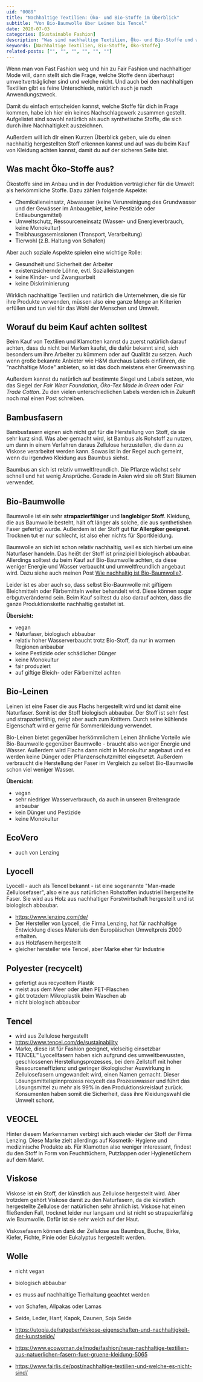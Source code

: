 ```yaml
---
uid: "0089"
title: "Nachhaltige Textilien: Öko- und Bio-Stoffe im Überblick"
subtitle: "Von Bio-Baumwolle über Leinen bis Tencel"
date: 2020-07-03
categories: [Sustainable Fashion]
description: "Was sind nachhaltige Textilien, Öko- und Bio-Stoffe und wie erkenne ich sie. Mit diesem kleinen Nachschlagewerk erkennst du sie."
keywords: [Nachhaltige Textilien, Bio-Stoffe, Öko-Stoffe]
related-posts: ["", "", "", "", "", ""]
---
```

Wenn man von Fast Fashion weg und hin zu Fair Fashion und nachhaltiger Mode will, dann stellt sich die Frage, welche Stoffe denn überhaupt umweltverträglicher sind und welche nicht. Und auch bei den nachhaltigen Textilien gibt es feine Unterschiede, natürlich auch je nach Anwendungszweck.

Damit du einfach entscheiden kannst, welche Stoffe für dich in Frage kommen, habe ich hier ein keines Nachschlagewerk zusammen gestellt. Aufgelistet sind sowohl natürlich als auch synthetische Stoffe, die sich durch ihre Nachhaltigkeit auszeichnen.

Außerdem will ich dir einen Kurzen Überblick geben, wie du einen nachhaltig hergestellten Stoff erkennen kannst und auf was du beim Kauf von Kleidung achten kannst, damit du auf der sicheren Seite bist.

## Was macht Öko-Stoffe aus?
Ökostoffe sind im Anbau und in der Produktion verträglicher für die Umwelt als herkömmliche Stoffe. Dazu zählen folgende Aspekte:
- Chemikalieneinsatz, Abwassser (keine Verunreinigung des Grundwasser und der Gewässer im Anbaugebiet, keine Pestizide oder Entlaubungsmittel)
- Umweltschutz, Ressourceneinsatz (Wasser- und Energieverbrauch, keine Monokultur)
- Treibhausgasemissionen (Transport, Verarbeitung)
- Tierwohl (z.B. Haltung von Schafen)

Aber auch soziale Aspekte spielen eine wichtige Rolle:
- Gesundheit und Sicherheit der Arbeiter
- existenzsichernde Löhne, evtl. Sozialleistungen
- keine Kinder- und Zwangsarbeit
- keine Diskriminierung

Wirklich nachhaltige Textilien und natürlich die Unternehmen, die sie für ihre Produkte verwenden, müssen also eine ganze Menge an Kriterien erfüllen und tun viel für das Wohl der Menschen und Umwelt.

## Worauf du beim Kauf achten solltest
Beim Kauf von Textilien und Klamotten kannst du zuerst natürlich darauf achten, dass du nicht bei Marken kaufst, die dafür bekannt sind, sich besonders um ihre Arbeiter zu kümmern oder auf Qualität zu setzen. Auch wenn große bekannte Anbieter wie H&M durchaus Labels einführen, die "nachhaltige Mode" anbieten, so ist das doch meistens eher Greenwashing.

Außerdem kannst du natürlich auf bestimmte Siegel und Labels setzen, wie das Siegel der _Fair Wear Foundation_, _Öko-Tex Made in Green_ oder _Fair Trade Cotton_. Zu den vielen unterschiedlichen Labels werden ich in Zukunft noch mal einen Post schreiben.

## Bambusfasern
Bambusfasern eignen sich nicht gut für die Herstellung von Stoff, da sie sehr kurz sind. Was aber gemacht wird, ist Bambus als Rohstoff zu nutzen, um dann in einem Verfahren daraus Zellulose herzustellen, die dann zu Viskose verarbeitet werden kann. Sowas ist in der Regel auch gemeint, wenn du irgendwo Kleidung aus Baumbus siehst.

Baumbus an sich ist relativ umweltfreundlich. Die Pflanze wächst sehr schnell und hat wenig Ansprüche. Gerade in Asien wird sie oft Statt Bäumen verwendet.

## Bio-Baumwolle
Baumwolle ist ein sehr **strapazierfähiger** und **langlebiger Stoff**. Kleidung, die aus Baumwolle besteht, hält oft länger als solche, die aus synthetishen Faser gefertigt wurde. Außerdem ist der Stoff gut **für Allergiker geeignet**. Trocknen tut er nur schlecht, ist also eher nichts für Sportkleidung.

Baumwolle an sich ist schon relativ nachhaltig, weil es sich hierbei um eine Naturfaser handeln. Das heißt der Stoff ist prinzipiell biologisch abbaubar. Allerdings solltest du beim Kauf auf Bio-Baumwolle achten, da diese weniger Energie und Wasser verbaucht und umweltfreundlich angebaut wird. Dazu siehe auch meinen Post [Wie nachhaltig ist Bio-Baumwolle?](/blog/wie-nachhaltig-ist-bio-baumwolle).

Leider ist es aber auch so, dass selbst Bio-Baumwolle mit giftigem Bleichmitteln oder Färbemitteln weiter behandelt wird. Diese können sogar erbgutverändernd sein. Beim Kauf solltest du also darauf achten, dass die ganze Produktionskette nachhaltig gestaltet ist.

**Übersicht:**
- vegan
- Naturfaser, biologisch abbaubar
- relativ hoher Wasserverbaucht trotz Bio-Stoff, da nur in warmen Regionen anbaubar
- keine Pestizide oder schädlicher Dünger
- keine Monokultur
- fair produziert
- auf giftige Bleich- oder Färbemittel achten

## Bio-Leinen
Leinen ist eine Faser die aus Flachs hergestellt wird und ist damit eine Naturfaser. Somit ist der Stoff biologisch abbaubar. Der Stoff ist sehr fest und strapazierfähig, neigt aber auch zum Knittern. Durch seine kühlende Eigenschaft wird er gerne für Sommerkleidung verwendet.

Bio-Leinen bietet gegenüber herkömmlichem Leinen ähnliche Vorteile wie Bio-Baumwolle gegenüber Baumwolle - braucht also weniger Energie und Wasser. Außerdem wird Flachs dann nicht in Monokultur angebaut und es werden keine Dünger oder Pflanzenschutzmittel eingesetzt. Außerdem verbraucht die Herstellung der Faser im Vergleich zu selbst Bio-Baumwolle schon viel weniger Wasser.

**Übersicht:**
- vegan
- sehr niedriger Wasserverbrauch, da auch in unseren Breitengrade anbaubar
- kein Dünger und Pestizide
- keine Monokultur

## EcoVero
- auch von Lenzing

## Lyocell
Lyocell - auch als Tencel bekannt - ist eine sogenannte "Man-made Zellulosefaser", also eine aus natürlichen Rohstoffen industriell hergestellte Faser. Sie wird aus Holz aus nachhaltiger Forstwirtschaft hergestellt und ist biologisch abbaubar.
- https://www.lenzing.com/de/
- Der Hersteller von Lyocell, die Firma Lenzing, hat für nachhaltige Entwicklung dieses Materials den Europäischen Umweltpreis 2000 erhalten.
- aus Holzfasern hergestellt
- gleicher hersteller wie Tencel, aber Marke eher für Industrie

## Polyester (recycelt)
- gefertigt aus recyceltem Plastik
- meist aus dem Meer oder alten PET-Flaschen
- gibt trotzdem Mikroplastik beim Waschen ab
- nicht biologisch abbaubar

## Tencel
- wird aus Zellulose hergestellt
- https://www.tencel.com/de/sustainability
- Marke, diese ist für Fashion geeignet, vielseitig einsetzbar
- TENCEL™ Lyocellfasern haben sich aufgrund des umweltbewussten, geschlossenen Herstellungsprozesses, bei dem Zellstoff mit hoher Ressourceneffizienz und geringer ökologischer Auswirkung in Zellulosefasern umgewandelt wird, einen Namen gemacht. Dieser Lösungsmittelspinnprozess recycelt das Prozesswasser und führt das Lösungsmittel zu mehr als 99% in den Produktionskreislauf zurück. Konsumenten haben somit die Sicherheit, dass ihre Kleidungswahl die Umwelt schont.

## VEOCEL
Hinter diesem Markennamen verbirgt sich auch wieder der Stoff der Firma Lenzing. Diese Marke zielt allerdings auf Kosmetik- Hygiene und medizinische Produkte ab. Für Klamotten also weniger interessant, findest du den Stoff in Form von Feuchttüchern, Putzlappen oder Hygienetüchern auf dem Markt.

## Viskose
Viskose ist ein Stoff, der künstlich aus Zellulose hergestellt wird. Aber trotzdem gehört Viskose damit zu den Naturfasern, da die künstlich hergestellte Zellulose der natürlichen sehr ähnlich ist. Viskose hat einen fließenden Fall, trocknet leider nur langsam und ist nicht so strapazierfähig wie Baumwolle. Dafür ist sie sehr weich auf der Haut.

Viskosefasern können dank der Zellulose aus Baumbus, Buche, Birke, Kiefer, Fichte, Pinie oder Eukalyptus hergestellt werden.

## Wolle
- nicht vegan
- biologisch abbaubar
- es muss auf nachhaltige Tierhaltung geachtet werden
- von Schafen, Allpakas oder Lamas


- Seide, Leder, Hanf, Kapok, Daunen, Soja Seide
- https://utopia.de/ratgeber/viskose-eigenschaften-und-nachhaltigkeit-der-kunstseide/
- https://www.ecowoman.de/mode/fashion/neue-nachhaltige-textilien-aus-natuerlichen-fasern-fuer-gruene-kleidung-5065
- https://www.fairlis.de/post/nachhaltige-textilien-und-welche-es-nicht-sind/
